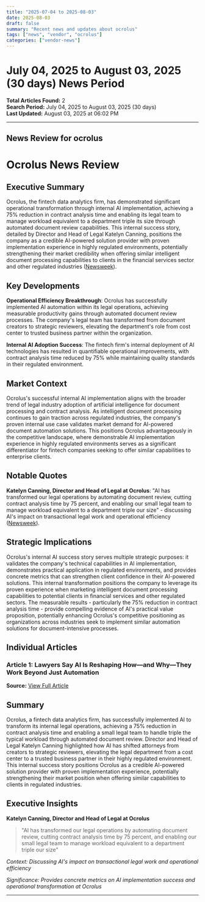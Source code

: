 ```yaml
---
title: "2025-07-04 to 2025-08-03"
date: 2025-08-03
draft: false
summary: "Recent news and updates about ocrolus"
tags: ["news", "vendor", "ocrolus"]
categories: ["vendor-news"]
---
```


# July 04, 2025 to August 03, 2025 (30 days) News Period 

**Total Articles Found:** 2  
**Search Period:** July 04, 2025 to August 03, 2025 (30 days)  
**Last Updated:** August 03, 2025 at 06:02 PM

---

## News Review for ocrolus

# Ocrolus News Review

## Executive Summary

Ocrolus, the fintech data analytics firm, has demonstrated significant operational transformation through internal AI implementation, achieving a 75% reduction in contract analysis time and enabling its legal team to manage workload equivalent to a department triple its size through automated document review capabilities. This internal success story, detailed by Director and Head of Legal Katelyn Canning, positions the company as a credible AI-powered solution provider with proven implementation experience in highly regulated environments, potentially strengthening their market credibility when offering similar intelligent document processing capabilities to clients in the financial services sector and other regulated industries ([Newsweek](https://www.newsweek.com/nw-ai/artificial-intelligence-reshaping-lawyers-workflow-2099902)).

## Key Developments

**Operational Efficiency Breakthrough**: Ocrolus has successfully implemented AI automation within its legal operations, achieving measurable productivity gains through automated document review processes. The company's legal team has transformed from document creators to strategic reviewers, elevating the department's role from cost center to trusted business partner within the organization.

**Internal AI Adoption Success**: The fintech firm's internal deployment of AI technologies has resulted in quantifiable operational improvements, with contract analysis time reduced by 75% while maintaining quality standards in their regulated environment.

## Market Context

Ocrolus's successful internal AI implementation aligns with the broader trend of legal industry adoption of artificial intelligence for document processing and contract analysis. As intelligent document processing continues to gain traction across regulated industries, the company's proven internal use case validates market demand for AI-powered document automation solutions. This positions Ocrolus advantageously in the competitive landscape, where demonstrable AI implementation experience in highly regulated environments serves as a significant differentiator for fintech companies seeking to offer similar capabilities to enterprise clients.

## Notable Quotes

**Katelyn Canning, Director and Head of Legal at Ocrolus**: "AI has transformed our legal operations by automating document review, cutting contract analysis time by 75 percent, and enabling our small legal team to manage workload equivalent to a department triple our size" - discussing AI's impact on transactional legal work and operational efficiency ([Newsweek](https://www.newsweek.com/nw-ai/artificial-intelligence-reshaping-lawyers-workflow-2099902)).

## Strategic Implications

Ocrolus's internal AI success story serves multiple strategic purposes: it validates the company's technical capabilities in AI implementation, demonstrates practical application in regulated environments, and provides concrete metrics that can strengthen client confidence in their AI-powered solutions. This internal transformation positions the company to leverage its proven experience when marketing intelligent document processing capabilities to potential clients in financial services and other regulated sectors. The measurable results - particularly the 75% reduction in contract analysis time - provide compelling evidence of AI's practical value proposition, potentially enhancing Ocrolus's competitive positioning as organizations across industries seek to implement similar automation solutions for document-intensive processes.

## Individual Articles

### Article 1: Lawyers Say AI Is Reshaping How—and Why—They Work Beyond Just Automation

**Source:** [View Full Article](https://www.newsweek.com/nw-ai/artificial-intelligence-reshaping-lawyers-workflow-2099902)

## Summary

Ocrolus, a fintech data analytics firm, has successfully implemented AI to transform its internal legal operations, achieving a 75% reduction in contract analysis time and enabling a small legal team to handle triple the typical workload through automated document review. Director and Head of Legal Katelyn Canning highlighted how AI has shifted attorneys from creators to strategic reviewers, elevating the legal department from a cost center to a trusted business partner in their highly regulated environment. This internal success story positions Ocrolus as a credible AI-powered solution provider with proven implementation experience, potentially strengthening their market position when offering similar capabilities to clients in regulated industries.

## Executive Insights

**Katelyn Canning, Director and Head of Legal at Ocrolus**

> "AI has transformed our legal operations by automating document review, cutting contract analysis time by 75 percent, and enabling our small legal team to manage workload equivalent to a department triple our size"

*Context: Discussing AI's impact on transactional legal work and operational efficiency*

*Significance: Provides concrete metrics on AI implementation success and operational transformation at Ocrolus*





---

